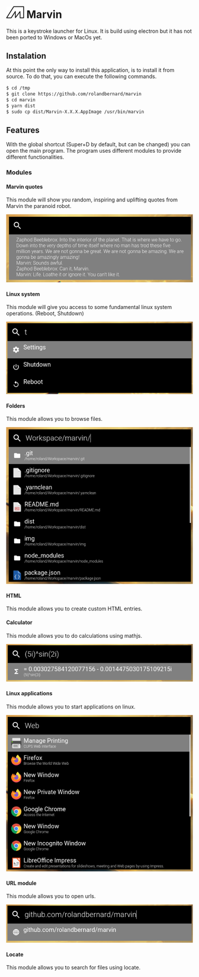 <img src="static/logo.png" width="48"/> Marvin
===
This is a keystroke launcher for Linux. It is build using electron but it has not been ported to Windows or MacOs yet.

## Instalation
At this point the only way to install this application, is to install it from source.
To do that, you can execute the following commands.
```
$ cd /tmp
$ git clone https://github.com/rolandbernard/marvin
$ cd marvin
$ yarn dist
$ sudo cp dist/Marvin-X.X.X.AppImage /usr/bin/marvin
```

## Features
With the global shortcut (Super+D by default, but can be changed) you can open the main program.
The program uses different modules to provide different functionalities.

### Modules
#### Marvin quotes
This module will show you random, inspiring and uplifting quotes from Marvin the paranoid robot.

![screenshot](img/marvin_quotes.png)

#### Linux system
This module will give you access to some fundamental linux system operations. (Reboot, Shutdown)

![screenshot](img/linux_system.png)

#### Folders
This module allows you to browse files.

![screenshot](img/folders.png)

#### HTML
This module allows you to create custom HTML entries.

#### Calculator
This module allows you to do calculations using mathjs.

![screenshot](img/calculator.png)

#### Linux applications
This module allows you to start applications on linux.

![screenshot](img/linux_application.png)

#### URL module
This module allows you to open urls.

![screenshot](img/url.png)

#### Locate
This module allows you to search for files using locate.
